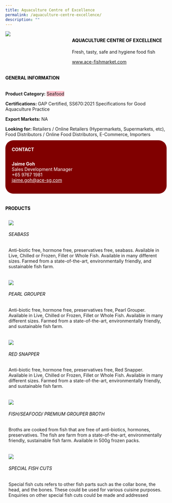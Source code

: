 ```yaml
--- 
title: Aquaculture Centre of Excellence 
permalink: /aquaculture-centre-excellence/ 
description: ""
--- 
```

<div class="flex-paragraph"> 
<p style="text-transform: uppercase">
</p>
</div> 
<div class="flex-container" style="display: flex; flex-wrap: wrap;"> 
<div class="card sgds" style="flex: 1 1 40%; display: block;">
<img src="https://drive.google.com/uc?id=1TBMX7rdzB7vBS5CHuAEUDopYqsI-QtRD&amp;export=download">
</div> 
<div class="card-sgds" style="flex: 1 1 58%; display: block; margin-left: 3px"> 
<h4 style="text-transform: uppercase; color: black;">
<b>Aquaculture centre of excellence
</b>
</h4> 
<p>Fresh, tasty, safe and hygiene food fish
</p> 
<p>
<a href="https://www.ace-fishmarket.com/" target="_blank">www.ace-fishmarket.com
</a>
</p> 
</div> 
</div> 
<h4 style="text-transform: uppercase; color: black;">
<b>General Information
</b>
</h4> 
<div class="flex-container" style="display: flex; flex-wrap: wrap;"> 
<div class="card sgds" style="flex: 1 1 65%; display: block; align-self: stretch"> 
<div class="flex-paragraph"> 
<p>
<b>Product Category: 
</b>
<span style="background-color: pink; border-radius: 10 px;">Seafood
</span>
</p> 
<p>
<b>Certifications: 
</b>GAP Certified, SS670:2021 Specifications for Good Aquaculture Practice
</p> 
<p>
<b>Export Markets: 
</b>NA
</p> 
<p style="margin-bottom: 10px;">
<b>Looking for: 
</b>Retailers / Online Retailers (Hypermarkets, Supermarkets, etc), Food Distributors / Online Food Distributors, E-Commerce, Importers
</p> 
</div> 
</div> 
<div class="card sgds" style="flex: 1 1 35%; padding: 10px; display: block; background-color: maroon; border-radius: 25px; align-self: center;"> 
<h4 style="color: white; margin-top: 10px; margin-left: 10px;">CONTACT
</h4> 
<div class="flex-paragraph"> 
<p style="padding: 10px; color: white;">
<b>Jaime Goh
</b>
<br>Sales Development Manager
<br>+65 9767 1981
<br>
<a href="mailto:jaime.goh@ace-sg.com" style="color: white;">jaime.goh@ace-sg.com
</a>
</p> 
</div> 
</div> 
</div> 
<br> 
<h4 style="text-transform: uppercase; color: black;">
<b>products
</b>
</h4> 
<div style="display: flex; flex-wrap: wrap;"> 
<div class="card sgds" style="flex: 1 1 47%; margin: 10px; display: block;"> 
<div class="flex-image" style="display: block;">
<img src="https://drive.google.com/uc?id=134xndW34efNfyHSa9RTMyrIydbfGl8Z5&export=download">
</div> 
<div class="flex-paragraph"> 
<h6 style="text-transform: uppercase; color: black;">Seabass
</h6> 
<p>Anti-biotic free, hormone free, preservatives free, seabass. Available in Live, Chilled or Frozen, Fillet or Whole Fish. Available in many different sizes. Farmed from a state-of-the-art, environmentally friendly, and sustainable fish farm. 
</p>
</div> 
</div> 
<div class="card sgds" style="flex: 1 1 47%; margin: 10px; display: block;"> 
<div class="flex-image" style="display: block;">
<img src="https://drive.google.com/uc?id=1x8toM7eHughpt-sfH-dwCrDEzjX-Hfud&export=download">
</div> 
<div class="flex-paragraph"> 
<h6 style="text-transform: uppercase; color: black;"> Pearl Grouper
</h6> 
<p>Anti-biotic free, hormone free, preservatives free, Pearl Grouper. Available in Live, Chilled or Frozen, Fillet or Whole Fish. Available in many different sizes. Farmed from a state-of-the-art, environmentally friendly, and sustainable fish farm. 
</p>
</div> 
</div> 
<div class="card sgds" style="flex: 1 1 47%; margin: 10px; display: block;"> 
<div class="flex-image" style="display: block;">
<img src="https://drive.google.com/uc?id=1DK3WDtA-qerG1vc6anoiGKIz3sDbPZ9R&export=download">
</div> 
<div class="flex-paragraph"> 
<h6 style="text-transform: uppercase; color: black;">Red Snapper
</h6> 
<p>Anti-biotic free, hormone free, preservatives free, Red Snapper. Available in Live, Chilled or Frozen, Fillet or Whole Fish. Available in many different sizes. Farmed from a state-of-the-art, environmentally friendly, and sustainable fish farm. 
</p>
</div> 
</div> 
<div class="card sgds" style="flex: 1 1 47%; margin: 10px; display: block;"> 
<div class="flex-image" style="display: block;">
<img src="https://drive.google.com/uc?id=16z6O1EJQqJMYQVbPuzIIp8CrRBx8JbSR&export=download">
</div> 
<div class="flex-paragraph"> 
<h6 style="text-transform: uppercase; color: black;">Fish/Seafood/ Premium Grouper Broth
</h6> 
<p>Broths are cooked from fish that are free of anti-biotics, hormones, preservatives. The fish are farm from a state-of-the-art, environmentally friendly, sustainable fish farm. Available in 500g frozen packs.
</p>
</div> 
</div> 
<div class="card sgds" style="flex: 1 1 47%; margin: 10px; display: block;"> 
<div class="flex-image" style="display: block;">
<img src="https://drive.google.com/uc?id=1kEJa8CJxJ_w8mKSXNq49pu3OJ4_SMkCf&export=download">
</div> 
<div class="flex-paragraph"> 
<h6 style="text-transform: uppercase; color: black;">Special Fish Cuts
</h6> Special fish cuts refers to other fish parts such as the collar bone, the head, and the bones. These could be used for various cuisine purposes. Enquiries on other special fish cuts could be made and addressed
<p>
</p>
</div> 
</div> 
</div>